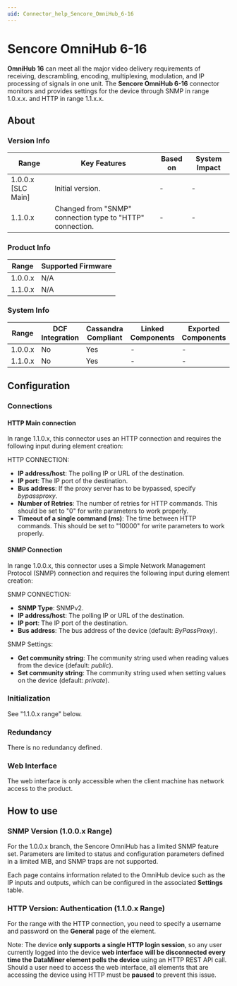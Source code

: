 ```yaml
---
uid: Connector_help_Sencore_OmniHub_6-16
---
```


# Sencore OmniHub 6-16

**OmniHub 16** can meet all the major video delivery requirements of receiving, descrambling, encoding, multiplexing, modulation, and IP processing of signals in one unit. The **Sencore OmniHub 6-16** connector monitors and provides settings for the device through SNMP in range 1.0.x.x. and HTTP in range 1.1.x.x.

## About

### Version Info

| **Range**            | **Key Features**                                          | **Based on** | **System Impact** |
|----------------------|-----------------------------------------------------------|--------------|-------------------|
| 1.0.0.x [SLC Main]   | Initial version.                                          | -            | -                 |
| 1.1.0.x              | Changed from "SNMP" connection type to "HTTP" connection. | -            | -                 |

### Product Info

| Range     | Supported Firmware     |
|-----------|------------------------|
| 1.0.0.x   | N/A                    |
| 1.1.0.x   | N/A                    |

### System Info

| Range     | DCF Integration     | Cassandra Compliant     | Linked Components     | Exported Components     |
|-----------|---------------------|-------------------------|-----------------------|-------------------------|
| 1.0.0.x   | No                  | Yes                     | -                     | -                       |
| 1.1.0.x   | No                  | Yes                     | -                     | -                       |

## Configuration

### Connections

#### HTTP Main connection

In range 1.1.0.x, this connector uses an HTTP connection and requires the following input during element creation:

HTTP CONNECTION:

- **IP address/host**: The polling IP or URL of the destination.
- **IP port**: The IP port of the destination.
- **Bus address**: If the proxy server has to be bypassed, specify *bypassproxy*.
- **Number of Retries**: The number of retries for HTTP commands. This should be set to "0" for write parameters to work properly.
- **Timeout of a single command (ms)**: The time between HTTP commands. This should be set to "10000" for write parameters to work properly.

#### SNMP Connection

In range 1.0.0.x, this connector uses a Simple Network Management Protocol (SNMP) connection and requires the following input during element creation:

SNMP CONNECTION:

- **SNMP Type**: SNMPv2.
- **IP address/host**: The polling IP or URL of the destination.
- **IP port**: The IP port of the destination.
- **Bus address**: The bus address of the device (default: *ByPassProxy*).

SNMP Settings:

- **Get community string**: The community string used when reading values from the device (default: *public*).
- **Set community string**: The community string used when setting values on the device (default: *private*).

### Initialization

See "1.1.0.x range" below.

### Redundancy

There is no redundancy defined.

### Web Interface

The web interface is only accessible when the client machine has network access to the product.

## How to use

### SNMP Version (1.0.0.x Range)

For the 1.0.0.x branch, the Sencore OmniHub has a limited SNMP feature set. Parameters are limited to status and configuration parameters defined in a limited MIB, and SNMP traps are not supported.

Each page contains information related to the OmniHub device such as the IP inputs and outputs, which can be configured in the associated **Settings** table.

### HTTP Version: Authentication (1.1.0.x Range)

For the range with the HTTP connection, you need to specify a username and password on the **General** page of the element.

Note: The device **only supports a single HTTP login session**, so any user currently logged into the device **web interface** **will be disconnected every time the DataMiner element polls the device** using an HTTP REST API call. Should a user need to access the web interface, all elements that are accessing the device using HTTP must be **paused** to prevent this issue.
